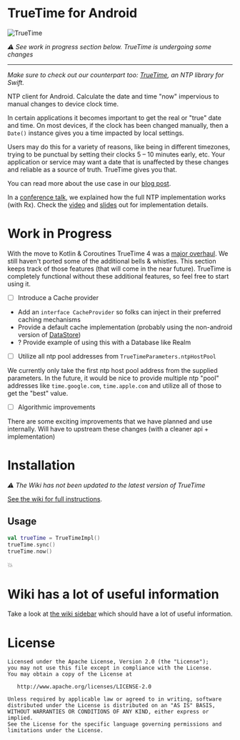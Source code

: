 # TrueTime for Android

![TrueTime](truetime.png "TrueTime for Android")

*⚠️ See work in progress section below. TrueTime is undergoing some changes*

----------------------------------------

*Make sure to check out our counterpart too: [TrueTime](https://github.com/instacart/TrueTime.swift), an NTP library for Swift.*

NTP client for Android. Calculate the date and time "now" impervious to manual changes to device clock time.

In certain applications it becomes important to get the real or "true" date and time. On most devices, if the clock has been changed manually, then a `Date()` instance gives you a time impacted by local settings.

Users may do this for a variety of reasons, like being in different timezones, trying to be punctual by setting their clocks 5 – 10 minutes early, etc. Your application or service may want a date that is unaffected by these changes and reliable as a source of truth. TrueTime gives you that.

You can read more about the use case in our [blog post](https://tech.instacart.com/truetime/).

In a [conference talk](https://vimeo.com/190922794), we explained how the full NTP implementation works (with Rx). Check the [video](https://vimeo.com/190922794#t=1466s) and [slides](https://speakerdeck.com/kaushikgopal/learning-rx-by-example-2?slide=31) out for implementation details.


# Work in Progress

With the move to Kotlin & Coroutines TrueTime 4 was a [major overhaul](https://github.com/instacart/truetime-android/pull/129). We still haven't ported some of the additional bells & whistles. This section keeps track of those features (that will come in the near future). TrueTime is completely functional without these additional features, so feel free to start using it.

- [ ] Introduce a Cache provider

* Add an `interface CacheProvider` so folks can inject in their preferred caching mechanisms
* Provide a default cache implementation (probably using the non-android version of [DataStore](https://developer.android.com/topic/libraries/architecture/datastore#kts))
* ? Provide example of using this with a Database like Realm

- [ ] Utilize all ntp pool addresses from `TrueTimeParameters.ntpHostPool`

We currently only take the first ntp host pool address from the supplied parameters. In the future, it would be nice to provide multiple ntp "pool" addresses like `time.google.com`, `time.apple.com` and utilize all of those to get the "best" value.

- [ ] Algorithmic improvements

There are some exciting improvements that we have planned and use internally. Will have to upstream these changes (with a cleaner api + implementation)

# Installation

*⚠️ The Wiki has not been updated to the latest version of TrueTime*

[See the wiki for full instructions](https://github.com/instacart/truetime-android/wiki/How-to-use-this-library).

## Usage

```kt
val trueTime = TrueTimeImpl()
trueTime.sync()
trueTime.now()
```

💥

# Wiki has a lot of useful information

Take a look at [the wiki sidebar](https://github.com/instacart/truetime-android/wiki) which should have a lot of useful information.

# License

```
Licensed under the Apache License, Version 2.0 (the "License");
you may not use this file except in compliance with the License.
You may obtain a copy of the License at

   http://www.apache.org/licenses/LICENSE-2.0

Unless required by applicable law or agreed to in writing, software
distributed under the License is distributed on an "AS IS" BASIS,
WITHOUT WARRANTIES OR CONDITIONS OF ANY KIND, either express or implied.
See the License for the specific language governing permissions and
limitations under the License.
```
